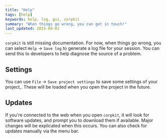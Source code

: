 ```yaml
---
title: "Help"
tags: [help]
keywords: help, log, gui, corpkit
summary: "When things go wrong, you can get in touch!"
last_updated: 2015-09-01
---
```


`corpkit` is still missing documentation. For now, when things go wrong, you can select `Help` &rarr; `Save log` to generate a log file for your session. You can send this to developers to help diagnose the source of a problem.

## Settings

You can use `File` &rarr; `Save project settings` to save some settings of your project,. These will be loaded when you open the project in the future.

## Updates

If you're connected to the web when you open `corpkit`, it will look for software updates, and prompt you to download them if available. Major changes will be explicated when this occurs. You can also check for updates manually via the menu bar.